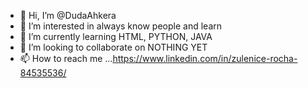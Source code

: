 - 👋 Hi, I’m @DudaAhkera
- 👀 I’m interested in always know people and learn
- 🌱 I’m currently learning HTML, PYTHON, JAVA
- 💞️ I’m looking to collaborate on NOTHING YET
- 📫 How to reach me ...<https://www.linkedin.com/in/zulenice-rocha-84535536/>

<!---
DudaAhkera/DudaAhkera is a ✨ special ✨ repository because its `README.md` (this file) appears on your GitHub profile.
You can click the Preview link to take a look at your changes.
--->
